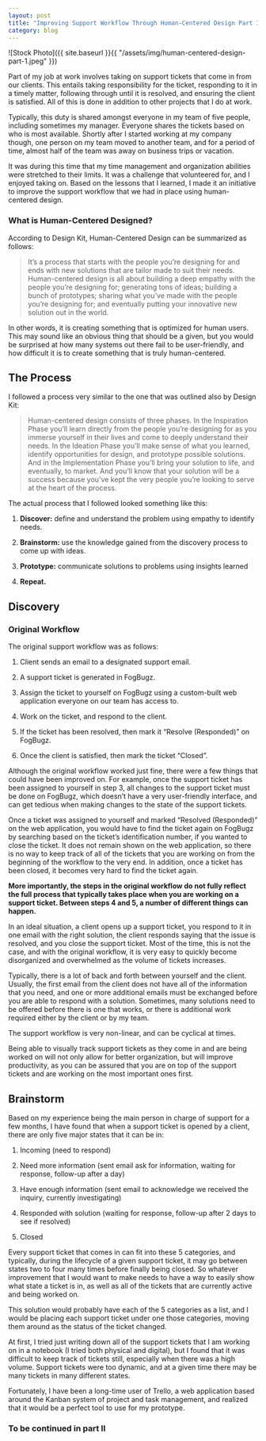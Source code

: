 ```yaml
---
layout: post
title: "Improving Support Workflow Through Human-Centered Design Part I"
category: blog
---
```


![Stock Photo]({{ site.baseurl }}{{ "/assets/img/human-centered-design-part-1.jpeg" }})

Part of my job at work involves taking on support tickets that come in from our clients. This entails taking responsibility for the ticket, responding to it in a timely matter, following through until it is resolved, and ensuring the client is satisfied. All of this is done in addition to other projects that I do at work.

Typically, this duty is shared amongst everyone in my team of five people, including sometimes my manager. Everyone shares the tickets based on who is most available. Shortly after I started working at my company though, one person on my team moved to another team, and for a period of time, almost half of the team was away on business trips or vacation.

It was during this time that my time management and organization abilities were stretched to their limits. It was a challenge that volunteered for, and I enjoyed taking on. Based on the lessons that I learned, I made it an initiative to improve the support workflow that we had in place using human-centered design.

### What is Human-Centered Designed?

According to Design Kit, Human-Centered Design can be summarized as follows:

> It’s a process that starts with the people you’re designing for and ends with new solutions that are tailor made to suit their needs. Human-centered design is all about building a deep empathy with the people you’re designing for; generating tons of ideas; building a bunch of prototypes; sharing what you’ve made with the people you’re designing for; and eventually putting your innovative new solution out in the world.

In other words, it is creating something that is optimized for human users. This may sound like an obvious thing that should be a given, but you would be surprised at how many systems out there fail to be user-friendly, and how difficult it is to create something that is truly human-centered.

## The Process

I followed a process very similar to the one that was outlined also by Design Kit:

> Human-centered design consists of three phases. In the Inspiration Phase you’ll learn directly from the people you’re designing for as you immerse yourself in their lives and come to deeply understand their needs. In the Ideation Phase you’ll make sense of what you learned, identify opportunities for design, and prototype possible solutions. And in the Implementation Phase you’ll bring your solution to life, and eventually, to market. And you’ll know that your solution will be a success because you’ve kept the very people you’re looking to serve at the heart of the process.

The actual process that I followed looked something like this:

1. **Discover:** define and understand the problem using empathy to identify needs.

2. **Brainstorm:** use the knowledge gained from the discovery process to come up with ideas.

3. **Prototype:** communicate solutions to problems using insights learned

4. **Repeat.**

## Discovery

### Original Workflow
The original support workflow was as follows:

1. Client sends an email to a designated support email.

2. A support ticket is generated in FogBugz.

3. Assign the ticket to yourself on FogBugz using a custom-built web application everyone on our team has access to.

4. Work on the ticket, and respond to the client.

5. If the ticket has been resolved, then mark it “Resolve (Responded)” on FogBugz.

6. Once the client is satisfied, then mark the ticket “Closed”.

Although the original workflow worked just fine, there were a few things that could have been improved on. For example, once the support ticket has been assigned to yourself in step 3, all changes to the support ticket must be done on FogBugz, which doesn’t have a very user-friendly interface, and can get tedious when making changes to the state of the support tickets.

Once a ticket was assigned to yourself and marked “Resolved (Responded)” on the web application, you would have to find the ticket again on FogBugz by searching based on the ticket’s identification number, if you wanted to close the ticket. It does not remain shown on the web application, so there is no way to keep track of all of the tickets that you are working on from the beginning of the workflow to the very end. In addition, once a ticket has been closed, it becomes very hard to find the ticket again.

**More importantly, the steps in the original workflow do not fully reflect the full process that typically takes place when you are working on a support ticket. Between steps 4 and 5, a number of different things can happen.**

In an ideal situation, a client opens up a support ticket, you respond to it in one email with the right solution, the client responds saying that the issue is resolved, and you close the support ticket. Most of the time, this is not the case, and with the original workflow, it is very easy to quickly become disorganized and overwhelmed as the volume of tickets increases.

Typically, there is a lot of back and forth between yourself and the client. Usually, the first email from the client does not have all of the information that you need, and one or more additional emails must be exchanged before you are able to respond with a solution. Sometimes, many solutions need to be offered before there is one that works, or there is additional work required either by the client or by my team.

The support workflow is very non-linear, and can be cyclical at times.

Being able to visually track support tickets as they come in and are being worked on will not only allow for better organization, but will improve productivity, as you can be assured that you are on top of the support tickets and are working on the most important ones first.

## Brainstorm

Based on my experience being the main person in charge of support for a few months, I have found that when a support ticket is opened by a client, there are only five major states that it can be in:

1. Incoming (need to respond)

2. Need more information (sent email ask for information, waiting for response, follow-up after a day)

3. Have enough information (sent email to acknowledge we received the inquiry, currently investigating)

4. Responded with solution (waiting for response, follow-up after 2 days to see if resolved)

5. Closed

Every support ticket that comes in can fit into these 5 categories, and typically, during the lifecycle of a given support ticket, it may go between states two to four many times before finally being closed. So whatever improvement that I would want to make needs to have a way to easily show what state a ticket is in, as well as all of the tickets that are currently active and being worked on.

This solution would probably have each of the 5 categories as a list, and I would be placing each support ticket under one those categories, moving them around as the status of the ticket changed.

At first, I tried just writing down all of the support tickets that I am working on in a notebook (I tried both physical and digital), but I found that it was difficult to keep track of tickets still, especially when there was a high volume. Support tickets were too dynamic, and at a given time there may be many tickets in many different states.

Fortunately, I have been a long-time user of Trello, a web application based around the Kanban system of project and task management, and realized that it would be a perfect tool to use for my prototype.

### To be continued in part II
